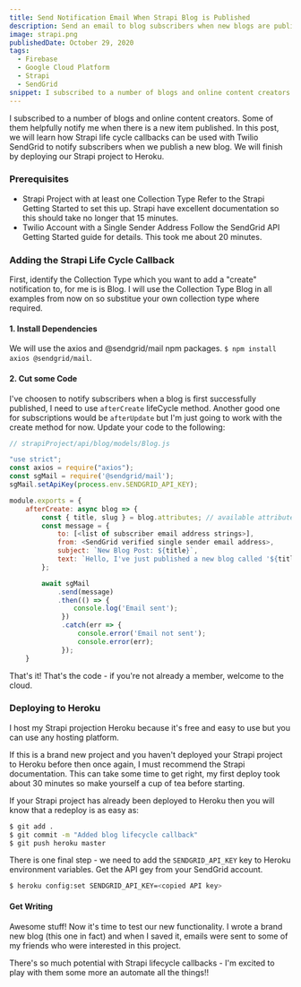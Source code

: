 ```yaml
---
title: Send Notification Email When Strapi Blog is Published
description: Send an email to blog subscribers when new blogs are published using Twilio SendGrid
image: strapi.png
publishedDate: October 29, 2020
tags:
  - Firebase
  - Google Cloud Platform
  - Strapi
  - SendGrid
snippet: I subscribed to a number of blogs and online content creators. Some of them helpfully notify me when there is a new item published. In this post, we will learn how Strapi life cycle callbacks can be used with Twilio SendGrid to notify subscribers when we publish a new blog. We will finish by deploying our Strapi project to Heroku.
---
```


I subscribed to a number of blogs and online content creators. Some of them helpfully notify me when there is a new item published. In this post, we will learn how Strapi life cycle callbacks can be used with Twilio SendGrid to notify subscribers when we publish a new blog. We will finish by deploying our Strapi project to Heroku.

### Prerequisites

- Strapi Project with at least one Collection Type Refer to the Strapi Getting Started to set this up. Strapi have excellent documentation so this should take no longer that 15 minutes.
- Twilio Account with a Single Sender Address Follow the SendGrid API Getting Started guide for details. This took me about 20 minutes.

### Adding the Strapi Life Cycle Callback

First, identify the Collection Type which you want to add a "create" notification to, for me is is Blog. I will use the Collection Type Blog in all examples from now on so substitue your own collection type where required.

#### 1. Install Dependencies

We will use the axios and @sendgrid/mail npm packages. `$ npm install axios @sendgrid/mail`.

#### 2. Cut some Code

I've choosen to notify subscribers when a blog is first successfully published, I need to use `afterCreate` lifeCycle method. Another good one for subscriptions would be `afterUpdate` but I'm just going to work with the create method for now. Update your code to the following:

```js
// strapiProject/api/blog/models/Blog.js

"use strict";
const axios = require("axios");
const sgMail = require('@sendgrid/mail');
sgMail.setApiKey(process.env.SENDGRID_API_KEY);

module.exports = {
    afterCreate: async blog => {
        const { title, slug } = blog.attributes; // available attributes will depend on your Collection Type attributes
        const message = {
            to: [<list of subscriber email address strings>],
            from: <SendGrid verified single sender email address>,
            subject: `New Blog Post: ${title}`,
            text: `Hello, I've just published a new blog called '${title}'. Read it here: ${slug}`,
        };

        await sgMail
            .send(message)
            .then(() => {
                console.log('Email sent');
             })
             .catch(err => {
                 console.error('Email not sent');
                 console.error(err);
             });
    }
```

That's it! That's the code - if you're not already a member, welcome to the cloud.

### Deploying to Heroku

I host my Strapi projection Heroku because it's free and easy to use but you can use any hosting platform.

If this is a brand new project and you haven't deployed your Strapi project to Heroku before then once again, I must recommend the Strapi documentation. This can take some time to get right, my first deploy took about 30 minutes so make yourself a cup of tea before starting.

If your Strapi project has already been deployed to Heroku then you will know that a redeploy is as easy as:

```bash
$ git add .
$ git commit -m "Added blog lifecycle callback"
$ git push heroku master
```

There is one final step - we need to add the `SENDGRID_API_KEY` key to Heroku environment variables. Get the API gey from your SendGrid account.

```bash
$ heroku config:set SENDGRID_API_KEY=<copied API key>
```

#### Get Writing

Awesome stuff! Now it's time to test our new functionality. I wrote a brand new blog (this one in fact) and when I saved it, emails were sent to some of my friends who were interested in this project.

There's so much potential with Strapi lifecycle callbacks - I'm excited to play with them some more an automate all the things!!
